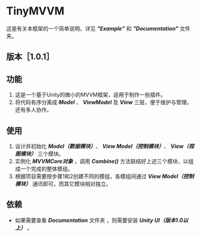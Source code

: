 # TinyMVVM 

这是有关本框架的一个简单说明。详见 **_"Example"_** 和 **_"Documentation"_** 文件夹。

## 版本［1.0.1］

## 功能
1. 这是一个基于Unity的微小的MVVM框架，适用于制作一些插件。
2. 将代码有序分离成 **_Model_** 、 **_ViewModel_** 及 **_View_** 三层，便于维护与管理，还有多人协作。

## 使用
1. 设计并初始化 **_Model（数据模块）_**、 **_View Model（控制模块）_**、 **_View（视图模块）_** 三个模块。
2. 实例化 **_MVVMCore对象_** ，调用 **_Combine()_** 方法联结好上述三个模块，以组成一个完成的整体模组。
3. 根据项目需要按步骤1和2创建不同的模组，各模组间通过 **_View Model（控制模块）_** 通讯即可，而其它模块相对独立。

## 依赖
- 如果需要查看 **_Documentation_** 文件夹 ，则需要安装 **_Unity UI（版本1.0以上）_** 。